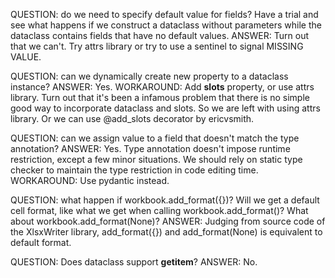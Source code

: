 QUESTION: do we need to specify default value for fields? Have a trial and
see what happens if we construct a dataclass without parameters while the
dataclass contains fields that have no default values.
ANSWER: Turn out that we can't. Try attrs library or try to use a sentinel to
signal MISSING VALUE.

QUESTION: can we dynamically create new property to a dataclass instance?
ANSWER: Yes.
WORKAROUND: Add __slots__ property, or use attrs library.
Turn out that it's been a infamous problem that there is no simple good way to
incorporate dataclass and slots. So we are left with using attrs library.
Or we can use @add_slots decorator by ericvsmith.

QUESTION: can we assign value to a field that doesn't match the type
annotation?
ANSWER: Yes. Type annotation doesn't impose runtime restriction, except a
few minor situations. We should rely on static type checker to maintain the type
restriction in code editing time.
WORKAROUND: Use pydantic instead.

QUESTION: what happen if workbook.add_format({})? Will we get a default cell format, like
what we get when calling workbook.add_format()? What about
workbook.add_format(None)?
ANSWER: Judging from source code of the XlsxWriter library, add_format({}) and
add_format(None) is equivalent to default format.

QUESTION: Does dataclass support __getitem__?
ANSWER: No.
